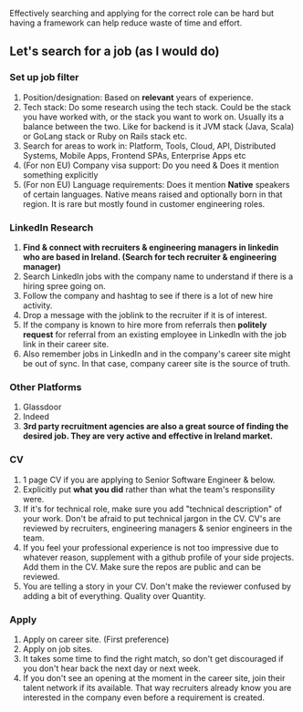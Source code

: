Effectively searching and applying for the correct role can be hard but having a framework can help reduce waste of time and effort.

## Let's search for a job (as I would do)

### Set up job filter 

1. Position/designation: Based on **relevant** years of experience.
2. Tech stack: Do some research using the tech stack. Could be the stack you have worked with, or the stack you want to work on. Usually its a balance between the two. Like for backend is it JVM stack (Java, Scala) or GoLang stack or Ruby on Rails stack etc.
3. Search for areas to work in: Platform, Tools, Cloud, API, Distributed Systems, Mobile Apps, Frontend SPAs, Enterprise Apps etc 
4. (For non EU) Company visa support: Do you need & Does it mention something explicitly
5. (For non EU) Language requirements: Does it mention **Native** speakers of certain languages. Native means raised and optionally born in that region. It is rare but mostly found in customer engineering roles.

### LinkedIn Research

1. **Find & connect with recruiters & engineering managers in linkedin who are based in Ireland. (Search for tech recruiter & engineering manager)**
2. Search LinkedIn jobs with the company name to understand if there is a hiring spree going on.
3. Follow the company and hashtag to see if there is a lot of new hire activity.
4. Drop a message with the joblink to the recruiter if it is of interest.
5. If the company is known to hire more from referrals then **politely request** for referral from an existing employee in LinkedIn with the job link in their career site.
6. Also remember jobs in LinkedIn and in the company's career site might be out of sync. In that case, company career site is the source of truth.

### Other Platforms
1. Glassdoor
2. Indeed 
3. **3rd party recruitment agencies are also a great source of finding the desired job. They are very active and effective in Ireland market.**

### CV
1. 1 page CV if you are applying to Senior Software Engineer & below.
2. Explicitly put **what you did** rather than what the team's responsility were.
3. If it's for technical role, make sure you add "technical description" of your work. Don't be afraid to put technical jargon in the CV. CV's are reviewed by recruiters, engineering managers & senior engineers in the team.
4. If you feel your professional experience is not too impressive due to whatever reason, supplement with a github profile of your side projects. Add them in the CV. Make sure the repos are public and can be reviewed.
5. You are telling a story in your CV. Don't make the reviewer confused by adding a bit of everything. Quality over Quantity.

### Apply
1. Apply on career site. (First preference)
2. Apply on job sites.
3. It takes some time to find the right match, so don't get discouraged if you don't hear back the next day or next week.
4. If you don't see an opening at the moment in the career site, join their talent network if its available. That way recruiters already know you are interested in the company even before a requirement is created. 